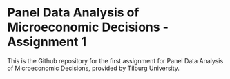# Panel Data Analysis of Microeconomic Decisions - Assignment 1
This is the Github repository for the first assignment for Panel Data Analysis of Microeconomic Decisions, provided by Tilburg University.
